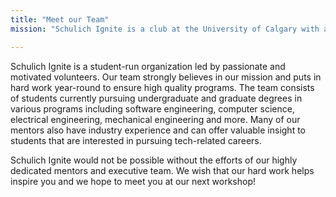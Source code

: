 ```yaml
---
title: "Meet our Team"
mission: "Schulich Ignite is a club at the University of Calgary with a mission to inspire the next generation of programmers and make learning to code fun and accessible for all students! We offer free introductory and advanced Python workshops to high school students across Canada through virtual and in-person sessions. All students are connected with mentors who are able to offer one-on-one support as well as insight in to their experience as students in technology themselves!"

---
```


Schulich Ignite is a student-run organization led by passionate and motivated volunteers. Our team strongly believes in our mission and puts in hard work year-round to ensure high quality programs. The team consists of students currently pursuing undergraduate and graduate degrees in various programs including software engineering, computer science, electrical engineering, mechanical engineering and more. Many of our mentors also have industry experience and can offer valuable insight to students that are interested in pursuing tech-related careers.

Schulich Ignite would not be possible without the efforts of our highly dedicated mentors and executive team. We wish that our hard work helps inspire you and we hope to meet you at our next workshop!